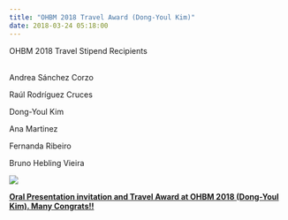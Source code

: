 ```yaml
---
title: "OHBM 2018 Travel Award (Dong-Youl Kim)"
date: 2018-03-24 05:18:00
---
```


OHBM 2018 Travel Stipend Recipients 

<br />
Andrea Sánchez Corzo

Raúl Rodríguez Cruces

Dong-Youl Kim

Ana Martinez

Fernanda Ribeiro

Bruno Hebling Vieira

![](ohbm2018travelaward/OHBM2018.jpg)

[**Oral Presentation invitation and Travel Award at OHBM 2018 (Dong-Youl Kim). Many Congrats!!**](https://www.humanbrainmapping.org/i4a/pages/index.cfm?pageid=3860)
